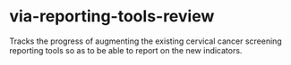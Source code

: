# via-reporting-tools-review

Tracks the progress of augmenting the existing cervical cancer screening reporting tools so as to be able to report on the new indicators.

